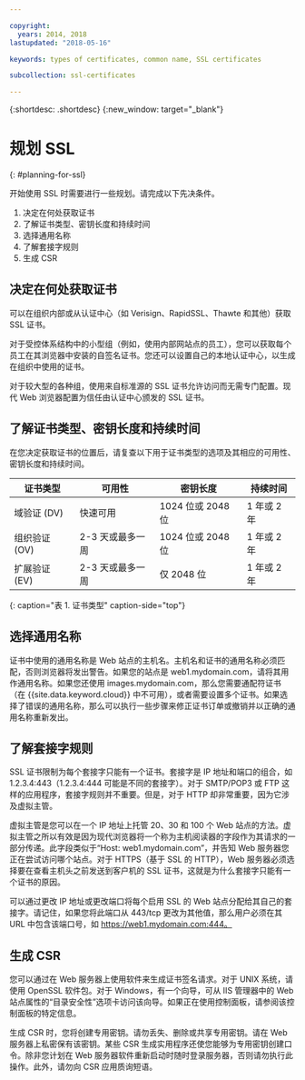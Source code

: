 ```yaml
---

copyright:
  years: 2014, 2018
lastupdated: "2018-05-16"

keywords: types of certificates, common name, SSL certificates

subcollection: ssl-certificates

---
```


{:shortdesc: .shortdesc}
{:new_window: target="_blank"}

# 规划 SSL
{: #planning-for-ssl}

开始使用 SSL 时需要进行一些规划。请完成以下先决条件。

1. 决定在何处获取证书
2. 了解证书类型、密钥长度和持续时间
3. 选择通用名称
4. 了解套接字规则
5. 生成 CSR

## 决定在何处获取证书

可以在组织内部或从认证中心（如 Verisign、RapidSSL、Thawte 和其他）获取 SSL 证书。  

对于受控体系结构中的小型组（例如，使用内部网站点的员工），您可以获取每个员工在其浏览器中安装的自签名证书。您还可以设置自己的本地认证中心，以生成在组织中使用的证书。

对于较大型的各种组，使用来自标准源的 SSL 证书允许访问而无需专门配置。现代 Web 浏览器配置为信任由认证中心颁发的 SSL 证书。

## 了解证书类型、密钥长度和持续时间

在您决定获取证书的位置后，请复查以下用于证书类型的选项及其相应的可用性、密钥长度和持续时间。

|证书类型|可用性|密钥长度|持续时间|
| --------------------------------------- | --------------------------------- | -------------------------- | -------------------------- |
|域验证 (DV)|快速可用|1024 位或 2048 位|1 年或 2 年|
|组织验证 (OV)|2-3 天或最多一周|1024 位或 2048 位|1 年或 2 年|
|扩展验证 (EV)|2-3 天或最多一周|仅 2048 位|1 年或 2 年|
{: caption="表 1. 证书类型" caption-side="top"}   


## 选择通用名称

证书中使用的通用名称是 Web 站点的主机名。主机名和证书的通用名称必须匹配，否则浏览器将发出警告。如果您的站点是 web1.mydomain.com，请将其用作通用名称。如果您还使用 images.mydomain.com，那么您需要通配符证书（在 {{site.data.keyword.cloud}} 中不可用），或者需要设置多个证书。如果选择了错误的通用名称，那么可以执行一些步骤来修正证书订单或撤销并以正确的通用名称重新发出。  

## 了解套接字规则

SSL 证书限制为每个套接字只能有一个证书。套接字是 IP 地址和端口的组合，如 1.2.3.4:443（1.2.3.4:444 可能是不同的套接字）。对于 SMTP/POP3 或 FTP 这样的应用程序，套接字规则并不重要。但是，对于 HTTP 却非常重要，因为它涉及虚拟主管。

虚拟主管是您可以在一个 IP 地址上托管 20、30 和 100 个 Web 站点的方法。虚拟主管之所以有效是因为现代浏览器将一个称为主机阅读器的字段作为其请求的一部分传递。此字段类似于“Host: web1.mydomain.com”，并告知 Web 服务器您正在尝试访问哪个站点。对于 HTTPS（基于 SSL 的 HTTP），Web 服务器必须选择要在查看主机头之前发送到客户机的 SSL 证书，这就是为什么套接字只能有一个证书的原因。

可以通过更改 IP 地址或更改端口将每个启用 SSL 的 Web 站点分配给其自己的套接字。请记住，如果您将此端口从 443/tcp 更改为其他值，那么用户必须在其 URL 中包含该端口号，如 https://web1.mydomain.com:444。

## 生成 CSR

您可以通过在 Web 服务器上使用软件来生成证书签名请求。对于 UNIX 系统，请使用 OpenSSL 软件包。对于 Windows，有一个向导，可从 IIS 管理器中的 Web 站点属性的“目录安全性”选项卡访问该向导。如果正在使用控制面板，请参阅该控制面板的特定信息。

生成 CSR 时，您将创建专用密钥。请勿丢失、删除或共享专用密钥。请在 Web 服务器上私密保有该密钥。某些 CSR 生成实用程序还使您能够为专用密钥创建口令。除非您计划在 Web 服务器软件重新启动时随时登录服务器，否则请勿执行此操作。此外，请勿向 CSR 应用质询短语。
